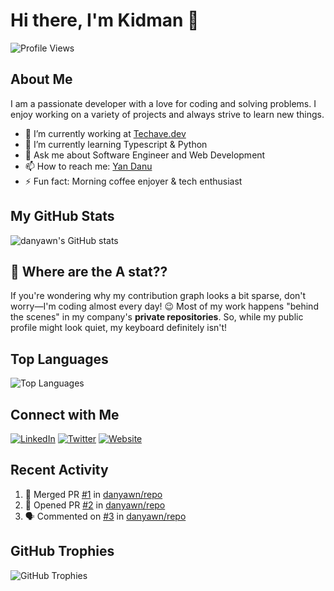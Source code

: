 # Hi there, I'm Kidman 👋

![Profile Views](https://komarev.com/ghpvc/?username=danyawn&color=blueviolet)

## About Me

I am a passionate developer with a love for coding and solving problems. I enjoy working on a variety of projects and always strive to learn new things.

- 🔭 I’m currently working at [Techave.dev](https://github.com/techave-dev)
- 🌱 I’m currently learning Typescript & Python
- 💬 Ask me about Software Engineer and Web Development
- 📫 How to reach me: [Yan Danu](thephantomwarrior02@gmail.com)
- ⚡ Fun fact: Morning coffee enjoyer & tech enthusiast

## My GitHub Stats

![danyawn's GitHub stats](https://github-readme-stats.vercel.app/api?username=danyawn&show_icons=true&theme=radical)

## 🤔 Where are the A stat??
If you're wondering why my contribution graph looks a bit sparse, don't worry—I'm coding almost every day! 😉
Most of my work happens "behind the scenes" in my company's **private repositories**. So, while my public profile might look quiet, my keyboard definitely isn't!


## Top Languages

![Top Languages](https://github-readme-stats.vercel.app/api/top-langs/?username=danyawn&layout=compact&theme=radical)

## Connect with Me

[![LinkedIn](https://img.shields.io/badge/LinkedIn-0077B5?style=for-the-badge&logo=linkedin&logoColor=white)](https://www.linkedin.com/in/your-linkedin/)
[![Twitter](https://img.shields.io/badge/Twitter-1DA1F2?style=for-the-badge&logo=twitter&logoColor=white)](https://twitter.com/your-twitter)
[![Website](https://img.shields.io/badge/Website-FF7139?style=for-the-badge&logo=firefox&logoColor=white)](https://your-website.com)

## Recent Activity

<!--START_SECTION:activity-->
1. 🎉 Merged PR [#1](https://github.com/danyawn/repo/pull/1) in [danyawn/repo](https://github.com/danyawn/repo)
2. 💪 Opened PR [#2](https://github.com/danyawn/repo/pull/2) in [danyawn/repo](https://github.com/danyawn/repo)
3. 🗣 Commented on [#3](https://github.com/danyawn/repo/issues/3) in [danyawn/repo](https://github.com/danyawn/repo)
<!--END_SECTION:activity-->

## GitHub Trophies

![GitHub Trophies](https://github-profile-trophy.vercel.app/?username=danyawn&theme=radical)
